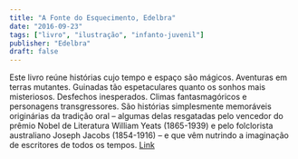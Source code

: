 ```yaml
---
title: "A Fonte do Esquecimento, Edelbra"
date: "2016-09-23"
tags: ["livro", "ilustração", "infanto-juvenil"]
publisher: "Edelbra"
draft: false
---
```

Este livro reúne histórias cujo tempo e espaço são mágicos. Aventuras em terras mutantes. Guinadas tão espetaculares quanto os sonhos mais misteriosos. Desfechos inesperados. Climas fantasmagóricos e personagens transgressores. São histórias simplesmente memoráveis originárias da tradição oral – algumas delas resgatadas pelo vencedor do prêmio Nobel de Literatura William Yeats (1865-1939) e pelo folclorista australiano Joseph Jacobs (1854-1916) – e que vêm nutrindo a imaginação de escritores de todos os tempos. [Link](https://loja.edelbra.com.br/a-fonte-do-esquecimento-e-outros-contos-memoraveis)